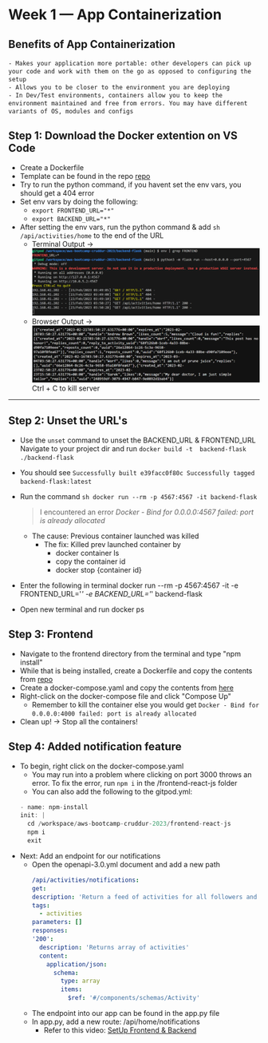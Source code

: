 # Week 1 — App Containerization
## Benefits of App Containerization
    - Makes your application more portable: other developers can pick up your code and work with them on the go as opposed to configuring the setup
    - Allows you to be closer to the environment you are deploying
    - In Dev/Test environments, containers allow you to keep the environment maintained and free from errors. You may have different variants of OS, modules and configs

## Step 1: Download the Docker extention on VS Code
- Create a Dockerfile
- Template can be found in the repo [repo](https://github.com/omenking/aws-bootcamp-cruddur-2023/blob/week-1/journal/week1.md)
- Try to run the python command, if you havent set the env vars, you should get a 404 error
- Set env vars by doing the following:
    - ```export FRONTEND_URL="*" ```
    - ```export BACKEND_URL="*" ```
- After setting the env vars, run the python command & add ```sh /api/activities/home``` to the end of the URL
    - Terminal Output -> ![Terminal Output](../backend-flask/img/output.png)
    - Browser Output -> ![Browser Output](../backend-flask/img/Browser%20Output.png)
    Ctrl + C to kill server

---------------	---------------	---------------	---------------	
## Step 2: Unset the URL's
- Use the ```unset``` command to unset the BACKEND_URL & FRONTEND_URL
Navigate to your project dir and run ```docker build -t  backend-flask ./backend-flask```

- You should see ```Successfully built e39facc0f80c
Successfully tagged backend-flask:latest```

- Run the command ```sh docker run --rm -p 4567:4567 -it backend-flask```
    > I encountered an error *Docker - Bind for 0.0.0.0:4567 failed: port is already allocated*
    - The cause: Previous container launched was killed
        - The fix: Killed prev launched container by
            - docker container ls
            - copy the container id
            - docker stop {container id}
- Enter the following in terminal
    docker run --rm -p 4567:4567 -it -e FRONTEND_URL='*' -e BACKEND_URL='*' backend-flask
- Open new terminal and run docker ps

## Step 3: Frontend
- Navigate to the frontend directory from the terminal and type "npm install"
- While that is being installed, create a Dockerfile and copy the contents from [repo](https://github.com/omenking/aws-bootcamp-cruddur-2023/blob/week-1/journal/week1.md#create-docker-file)
- Create a docker-compose.yaml and copy the contents from [here](https://github.com/omenking/aws-bootcamp-cruddur-2023/blob/week-1/journal/week1.md#create-a-docker-compose-file)
- Right-click on the docker-compose file and click "Compose Up"
    - Remember to kill the container else you would get ```Docker - Bind for 0.0.0.0:4000 failed: port is already allocated```
- Clean up! -> Stop all the containers!

## Step 4: Added notification feature
- To begin, right click on the docker-compose.yaml
    - You may run into a problem where clicking on port 3000 throws an error. To fix the error, run ```npm i``` in the /frontend-react-js folder
    - You can also add the following to the gitpod.yml:
    ```js
    - name: npm-install
    init: |
      cd /workspace/aws-bootcamp-cruddur-2023/frontend-react-js
      npm i
      exit
- Next: Add an endpoint for our notifications
    - Open the openapi-3.0.yml document and add a new path
        ```yml
        /api/activities/notifications:
        get:
      description: 'Return a feed of activities for all followers and the people I follow'
      tags:
          - activities
      parameters: []
      responses:
        '200':
          description: 'Returns array of activities'
          content:
            application/json:
              schema:
                type: array
                items:
                  $ref: '#/components/schemas/Activity'
        ```
    - The endpoint into our app can be found in the app.py file
    - In app.py, add a new route: /api/home/notifications
        - Refer to this video: [SetUp Frontend & Backend](https://www.youtube.com/watch?v=k-_o0cCpksk&list=PLBfufR7vyJJ7k25byhRXJldB5AiwgNnWv&index=27)